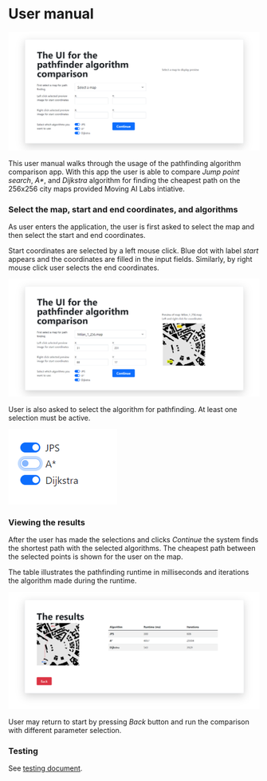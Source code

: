 # User manual

![Start screen](./img/start_screen.PNG)

This user manual walks through the usage of the pathfinding algorithm comparison app. With this app the user is able to compare _Jump point search_, _A*_, and _Dijkstra_ algorithm for finding the cheapest path on the 256x256 city maps provided Moving AI Labs intiative.

### Select the map, start and end coordinates, and algorithms

As user enters the application, the user is first asked to select the map and then select the start and end coordinates.

Start coordinates are selected by a left mouse click. Blue dot with label *start* appears and the coordinates are filled in the input fields. Similarly, by right mouse click user selects the end coordinates.

![Start screen with selected values](./img/selections.PNG)

User is also asked to select the algorithm for pathfinding. At least one selection must be active.

![Algorithm selections](./img/parameters.PNG)

### Viewing the results

After the user has made the selections and clicks _Continue_ the system finds the shortest path with the selected algorithms. The cheapest path between the selected points is shown for the user on the map. 

The table illustrates the pathfinding runtime in milliseconds and iterations the algorithm made during the runtime.

![Result comparison](./img/results.PNG)


User may return to start by pressing _Back_ button and run the comparison with different parameter selection.

### Testing
See [testing document](./testing_document.md).

